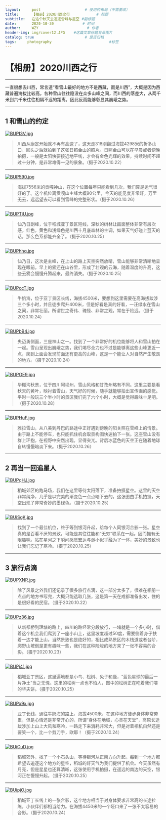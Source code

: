 ```yaml
---
layout:     post                    # 使用的布局（不需要改）
title:      【相册】2020川西之行            # 标题 
subtitle:   在这个秋天去追逐雪峰与星空 #副标题
date:       2020-10-30             # 时间
author:     WZY                      # 作者
header-img: img/cover12.JPG    #这篇文章标题背景图片
catalog: true                       # 是否归档
tags:     photography                          #标签
--- 
```


# 【相册】2020川西之行

***

一直很想去川西，常言道“看雪山最好的地方不是西藏，而是川西”，大概是因为西藏普遍海拔比较高，各种雪山往往隐没在众多山峰之间，而川西的落差大，从两千米到六千米往往相隔不远的距离，因此反而能够彰显其巍峨之势。

***

## 1 和雪山的约定

[![BUPI3V.jpg](https://s1.ax1x.com/2020/10/31/BUPI3V.jpg)](https://imgchr.com/i/BUPI3V)
> 川西从康定开始就不再有高速了，这天走318刚翻过海拔4298米的折多山口，回头之后就拍到了这张日照金山的照片。日照金山可以在早晨或者傍晚拍摄，一般是太阳快要接近地平线，才会有金色光辉的效果，持续时间不超过十分钟，是非常难得一见的景象。（摄于2020.10.22）

***

[![BUP590.jpg](https://s1.ax1x.com/2020/10/31/BUP590.jpg)](https://imgchr.com/i/BUP590)
> 海拔7556米的贡嘎神山，在这个位置每年只能看到几次，我们算是运气很好的了。这个机位离贡嘎山主峰大概90公里，今天的能见度非常好，万里无云，远远望去可以看到雪峰的完整形状。（摄于2020.10.26）

***

[![BUPTjU.jpg](https://s1.ax1x.com/2020/10/31/BUPTjU.jpg)](https://imgchr.com/i/BUPTjU)
> 仙乃日副峰，位于稻城亚丁景区短线，深秋的树林让画面整体非常有层次感。红色，黄色和浅绿色是川西十月底森林的主调，如果天气好碰上蓝天的话，那么色系都能齐全了。（摄于2020.10.25）

***

[![BUPhhq.jpg](https://s1.ax1x.com/2020/10/31/BUPhhq.jpg)](https://imgchr.com/i/BUPhhq)
> 仙乃日，这次是主峰，在上山的路上天空突然放晴，雪山能够非常清晰地呈现在眼前。早上的雾还在山谷里，形成了壮观的云海，随着温度的升高，这些云雾会慢慢升腾起来，最终消失。（摄于2020.10.25）

***

[![BUPocT.jpg](https://s1.ax1x.com/2020/10/31/BUPocT.jpg)](https://imgchr.com/i/BUPocT)
> 牛奶海，位于亚丁景区长线，海拔4500米，要想到这里需要在高海拔跋涉三个多小时，并且徒步爬升400米，但是好看是真的好看，一汪绿水在雪山之间，非常壮丽。所谓世之奇伟、瑰怪、非常之观，常在于险远。（摄于2020.10.24）

***

[![BUPbB4.jpg](https://s1.ax1x.com/2020/10/31/BUPbB4.jpg)](https://imgchr.com/i/BUPbB4)
> 央迈勇侧面，三座神山之一。找到了一个非常好的机位能够将人和雪山拍在一起。雪山呈现出巍峨之势，我们竭尽全力也不过是能够离这些山峰更近一点，爬到上面会发现前面还有更高的山峰，这是一个能让人对自然产生敬畏的地方。（摄于2020.10.24）

***

[![BUPOE9.jpg](https://s1.ax1x.com/2020/10/31/BUPOE9.jpg)](https://imgchr.com/i/BUPOE9)
> 毕棚沟秋景，位于四川阿坝州，雪山风格和甘孜州略有不同。这里主要是看秋天的黄叶，映衬着雪山，天气好的时候，随手就能够拍出宣传画的感觉。平时一般玩三个半小时的景区我们完了六个小时，大概是觉得趣味十足吧。（摄于2020.10.28）

***

[![BUPHuF.jpg](https://s1.ax1x.com/2020/10/31/BUPHuF.jpg)](https://imgchr.com/i/BUPHuF)
> 雅拉雪山，从八美到丹巴的路途中正好遇到傍晚的阳关照在雪峰上的情景。由于路上不能停车，也只能抓住机会取景构图快速拍下一张。这座雪山没有群上环抱，在视野中突然出现，显得突兀。背后冰蓝色的天空正在随着地球自转慢慢暗淡下来。（摄于2020.10.26）

***

## 2 再当一回追星人

[![BUPqHJ.jpg](https://s1.ax1x.com/2020/10/31/BUPqHJ.jpg)](https://imgchr.com/i/BUPqHJ)
> 稻城郊区的跑马场，我们在这里等待太阳落下，准备拍摄星空。这里的天空非常纯净，几乎是以完美的渐变色一点点暗下去的。这张图由手机拍摄，天空出现了非常奇妙的墨绿色。（摄于2020.10.25）

***

[![BUiSgK.jpg](https://s1.ax1x.com/2020/10/31/BUiSgK.jpg)](https://imgchr.com/i/BUiSgK)
> 找到了一个最佳机位，终于等到银河升起，给每个人同银河合影一张。星空真的是百看不厌的景致，可能是其往往能和“无穷”联系在一起，因而拥有无限趣味。站在星河之下瞬间感觉宏达与渺小似乎融为了一体，美妙的景致也让我们忘记了寒冷。（摄于2020.10.25）

***

## 3 旅行点滴

[![BUPXNR.jpg](https://s1.ax1x.com/2020/10/31/BUPXNR.jpg)](https://imgchr.com/i/BUPXNR)
> 除了风景之外我们还记录了很多旅行点滴，这一部分太多了，很难在相册一点点的地方书写完，大概只能选取几张，这是第一天在成都准备出发，住的是很好看的民宿。（摄于2020.10.22）

***

[![BUPz36.jpg](https://s1.ax1x.com/2020/10/31/BUPz36.jpg)](https://imgchr.com/i/BUPz36)
> 从新都桥到理塘的路上，四川的路经常分段放行，一堵就是一个多小时，借着这个机会我们爬到了一座小山上，这里坡度超过50度，需要侧着身子扶着一边才能上山，当然景致也是绝好的，相比成熟景区的木栈道或者台阶，爬野山坡倒是更有趣味一些，我们在这种险峻的地方来了一张不容易的合影。（摄于2020.10.23）

***

[![BUPj41.jpg](https://s1.ax1x.com/2020/10/31/BUPj41.jpg)](https://imgchr.com/i/BUPj41)
> 稻城亚丁景区，这里遍地都是小鸟、松树、兔子和鹿，“蓝色星球的最后一片净土”当之无愧。这里的松树一点也不怕人，图中的松树正在吃着我们喂的华夫饼。（摄于2020.10.25）

***

[![BUPx9x.jpg](https://s1.ax1x.com/2020/10/31/BUPx9x.jpg)](https://imgchr.com/i/BUPx9x)
> 亚丁长线，通往牛奶海的路上，海拔4500米，在这种地方徒步身体非常劳累，但是心情还是非常开心的，所谓“身体在地域，心灵在天堂”，高原长途跋涉加上山上大风和寒冷，一路走下来消耗非常大，但是对着相机自然还是要笑一个，比一个剪刀手，欧耶！（摄于2020.10.24）

***

[![BUiCuD.jpg](https://s1.ax1x.com/2020/10/31/BUiCuD.jpg)](https://imgchr.com/i/BUiCuD)
> 稻城郊外，找了一个小石头山，等待银河从正南方向升起。每到一个地方都希望去追逐这个地方的星空，稻城的好天气为我们提供了机会。今天虽然有月亮，但是星星也还算清晰，这张使用手机拍摄，在遥远的南边的天空，银河正在慢慢升起。（摄于2020.10.25）

***

[![BUipjO.jpg](https://s1.ax1x.com/2020/10/31/BUipjO.jpg)](https://imgchr.com/i/BUipjO)
> 稻城亚丁长线上的一张合影，这个地方相当于对身体要求非常高的长途拉练，小伙伴们都相当给力。在海拔4450米的一个垭口来了一张不太容易的合影。（摄于2020.10.24）